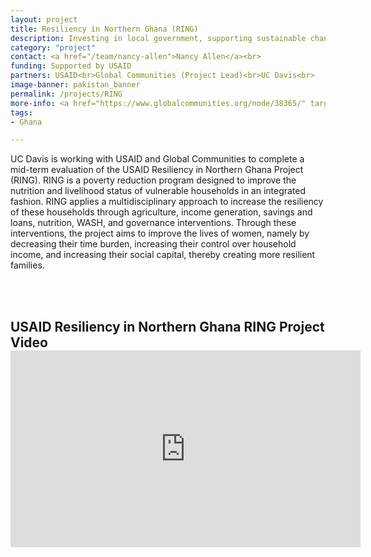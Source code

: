 ```yaml
---
layout: project
title: Resiliency in Northern Ghana (RING)
description: Investing in local government, supporting sustainable change
category: "project"
contact: <a href="/team/nancy-allen">Nancy Allen</a><br>
funding: Supported by USAID
partners: USAID<br>Global Communities (Project Lead)<br>UC Davis<br>
image-banner: pakistan_banner
permalink: /projects/RING
more-info: <a href="https://www.globalcommunities.org/node/38365/" target="_blank">RING - Global Communities</a>
tags:
- Ghana

---
```

UC Davis is working with USAID and Global Communities to complete a mid-term evaluation of the USAID Resiliency
in Northern Ghana Project (RING). RING is a poverty reduction program designed to improve the nutrition and livelihood
status of vulnerable households in an integrated fashion. RING applies a multidisciplinary approach to increase the resiliency of these
households through agriculture, income generation, savings and loans, nutrition, WASH, and
governance interventions. Through these interventions, the project aims to improve the lives of
women, namely by decreasing their time burden, increasing their control over household
income, and increasing their social capital, thereby creating more resilient families.

<br>
<br>

<h2> USAID Resiliency in Northern Ghana RING Project Video
	<iframe width="560" height="315" src="https://www.youtube.com/embed/lvtcqurt4cA?rel=0" frameborder="0" gesture="media" allow="encrypted-media" allowfullscreen></iframe>
